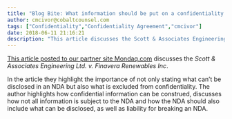 ```yaml
---
title: "Blog Bite: What information should be put on a confidentiality agreement?"
author: cmcivor@cobaltcounsel.com
tags: ["Confidentiality","Confidentiality Agreement","cmcivor"]
date: 2018-06-11 21:16:21
description: "This article discusses the Scott & Associates Engineering Ltd. v. Finavera Renewables Inc."
---
```


[This article posted to our partner site Mondaq.com](http://www.mondaq.com/canada/x/260106/M+A+Private%20equity/Lesson+for+Companies+Aquiring+Financing+Tort+for+Breach+of+Confidence+Cannot+be+Modified+by+Confidentiality+Agreement) discusses the *Scott & Associates Engineering Ltd. v. Finavera Renewables Inc*.

In the article they highlight the importance of not only stating what can’t be disclosed in an NDA but also what is excluded from confidentiality. The author highlights how confidential information can be construed, discusses how not all information is subject to the NDA and how the NDA should also include what can be disclosed, as well as liability for breaking an NDA.
